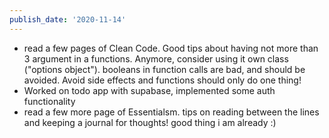 ```yaml
---
publish_date: '2020-11-14'
---
```

- read a few pages of Clean Code. Good tips about having not more than 3 argument in a functions. Anymore, consider using it own class ("options object"). booleans in function calls are bad, and should be avoided. Avoid side effects and functions should only do one thing! 
- Worked on todo app with supabase, implemented some auth functionality
- read a few more page of Essentialsm. tips on reading between the lines and keeping a journal for thoughts! good thing i am already :)
